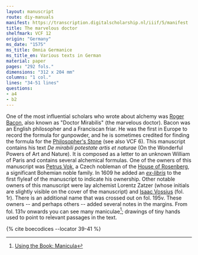 ```yaml
---
layout: manuscript
route: diy-manuals
manifest: https://transcription.digitalscholarship.nl/iiif/5/manifest
title: The marvelous doctor
shelfmark: VCF 12
origin: "Germany"
ms_date: "1575"
ms_title: Omnia Germanice
ms_title_en: Various texts in German 
material: paper
pages: "292 fols."
dimensions: "312 x 204 mm"
columns: "1 col."
lines: "34-51 lines"
questions:
- a4
- b2
---
```


One of the most influential scholars who wrote about alchemy was [Roger
Bacon](https://en.wikipedia.org/wiki/Roger_Bacon), also known as "Doctor
Mirabilis" (the marvelous doctor). Bacon was an English philosopher and
a Franciscan friar. He was the first in Europe to record the formula for
gunpowder, and he is sometimes credited for finding the formula for the
[Philosopher's
Stone](https://en.wikipedia.org/wiki/Philosopher%27s_stone) (see also
VCF 6). This manuscript contains his text *De mirabili potestate artis
et naturae* (On the Wonderful Powers of Art and Nature). It is composed
as a letter to an unknown William of Paris and contains several
alchemical formulas.
One of the owners of this manuscript was [Petrus
Vok](https://en.wikipedia.org/wiki/Peter_Vok_of_Rosenberg), a Czech
nobleman of the [House of
Rosenberg](https://en.wikipedia.org/wiki/Rosenberg_family), a
significant Bohemian noble family. In 1609 he added an
*[ex-libris](https://en.wikipedia.org/wiki/Bookplate)* to the first
flyleaf of the manuscript to indicate his ownership. Other notable
owners of this manuscript were lay alchemist Lorentz Zatzer (whose
initials are slightly visible on the cover of the manuscript) and [Isaac
Vossius](https://en.wikipedia.org/wiki/Isaac_Vossius) (fol. 1r). There
is an additional name that was crossed out on fol. 195v. These owners --
and perhaps others -- added several notes in the margins. From fol. 131v
onwards you can see many maniculae[^1]; drawings of tiny hands used to
point to relevant passages in the text.

[^1]: [Using the Book: Manicula](/glossary/#)

{% cite boecodices --locator 39-41 %}